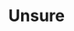---
layout: piece
collection_: paintings
title: Unsure
image: unsure.jpg
media: Acrylic and ink
dimensions: 22½" x 30"
description: Mixed media. Painted with popsicle sticks on board.
price: $350
create_date: 2015
---